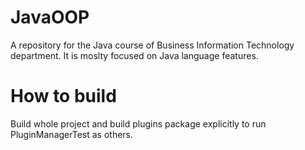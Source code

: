 # JavaOOP
A repository for the Java course of Business Information Technology department. It is moslty focused on Java language features.

# How to build
Build whole project and build plugins package explicitly to run PluginManagerTest as others.